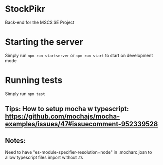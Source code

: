 # StockPikr

Back-end for the MSCS SE Project

# Starting the server

Simply run `npm run startserver` or `npm run start` to start on development mode

# Running tests

Simply run `npm test`

## Tips: How to setup mocha w typescript: https://github.com/mochajs/mocha-examples/issues/47#issuecomment-952339528

## Notes:

Need to have "es-module-specifier-resolution=node" in .mocharc.josn to allow typescript files import without .ts
